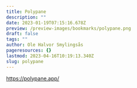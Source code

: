 ```yaml
---
title: Polypane
description: ""
date: 2023-01-19T07:15:16.678Z
preview: /preview-images/bookmarks/polypane.png
draft: false
tags: ""
author: Ole Halvor Smylingsås
pageresources: {}
lastmod: 2023-04-16T10:19:13.340Z
slug: polypane
---
```

<!--more-->
https://polypane.app/